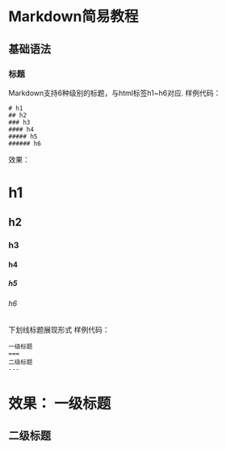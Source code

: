 # Markdown简易教程
## 基础语法
### 标题
Markdown支持6种级别的标题，与html标签h1~h6对应.
样例代码：
```
# h1
## h2
### h3
#### h4
##### h5
###### h6
```
效果：
# h1
## h2
### h3
#### h4
##### h5
###### h6
下划线标题展现形式
样例代码：
```
一级标题
===
二级标题
---
```
效果：
一级标题
===
二级标题
---